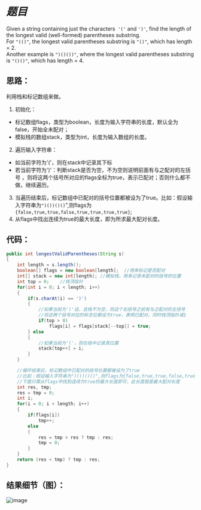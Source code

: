 # *题目*
Given a string containing just the characters` '('` and `')'`, find the length of the longest valid (well-formed) parentheses substring.    
For `"(()"`, the longest valid parentheses substring is `"()"`, which has length = 2.    
Another example is `")()())"`, where the longest valid parentheses substring is `"()()"`, which has length = 4.    

## 思路：
利用栈和标记数组来做。   

1. 初始化：  
 - 标记数组flags，类型为boolean，长度为输入字符串的长度，默认全为false，开始全未配对；    
 - 模拟栈的数组stack，类型为int，长度为输入数组的长度。 

2. 遍历输入字符串：    
 - 如当前字符为'('，则在stack中记录其下标    
 - 若当前字符为')'：判断stack是否为空，不为空则说明前面有与之配对的左括号   ，则将这两个括号所对应的flags全标为true，表示已配对；否则什么都不做，继续遍历。 

3. 当遍历结束后，标记数组中已配对的括号位置都被设为了true。比如：假设输入字符串为`")())()()`",则flags为`{false,true,true,false,true,true,true,true}`;    
4. 从flags中找出连续为true的最大长度，即为所求最大配对长度。  

## 代码：
```java
public int longestValidParentheses(String s)
{
    int length = s.length();
    boolean[] flags = new boolean[length];  //用来标记是否配对
    int[] stack = new int[length]; //模拟栈，用来记录未配对的括号的位置
    int top = 0;    //栈顶指针
    for(int i = 0; i < length; i++)
    {
        if(s.charAt(i) == ')')
        {
            //如果当前为')'话，且栈不为空，则这个右括号之前有与之配对的左括号
            //将这两个括号对应的标志位都设为true，表明已配对，同时栈顶指针减1
            if(top > 0)
                flags[i] = flags[stack[--top]] = true;
        } else
        {
            //如果当前为'('，则在栈中记录其位置
            stack[top++] = i;
        }
    }

    //循环结束后，标记数组中已配对的括号位置都被设为了true
    //比如：假设输入字符串为")())()()",则flags为{false,true,true,false,true,true,true,true};
    //下面只需从flags中找到连续为true的最大长度即可，此长度就是最大配对长度
    int res, tmp;
    res = tmp = 0;
    int i;
    for(i = 0; i < length; i++)
    {
        if(flags[i])
            tmp++;
        else
        {
            res = tmp > res ? tmp : res;
            tmp = 0;
        }
    }
    return (res < tmp) ? tmp : res;
}

```
## 结果细节（图）：
![image](https://github.com/jnuyanfa/YanFa-LeetCode-with-JAVA/blob/master/src/leetcode032_LongestValidParentheses/img/1.png)
